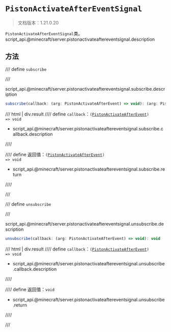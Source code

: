 # `PistonActivateAfterEventSignal`

> 文档版本：1.21.0.20

`PistonActivateAfterEventSignal`类。script_api.@minecraft/server.pistonactivateaftereventsignal.description

## 方法

/// define
`subscribe`


///

script_api.@minecraft/server.pistonactivateaftereventsignal.subscribe.description

```js
subscribe(callback: (arg: PistonActivateAfterEvent) => void): (arg: PistonActivateAfterEvent) => void
```

/// html | div.result
//// define
`callback`：<code>(<a href="../pistonactivateafterevent/">PistonActivateAfterEvent</a>) =&gt; void</code>

- script_api.@minecraft/server.pistonactivateaftereventsignal.subscribe.callback.description


////

//// define
返回值：<code>(<a href="../pistonactivateafterevent/">PistonActivateAfterEvent</a>) =&gt; void</code>

- script_api.@minecraft/server.pistonactivateaftereventsignal.subscribe.return


////

///


/// define
`unsubscribe`


///

script_api.@minecraft/server.pistonactivateaftereventsignal.unsubscribe.description

```js
unsubscribe(callback: (arg: PistonActivateAfterEvent) => void): void
```

/// html | div.result
//// define
`callback`：<code>(<a href="../pistonactivateafterevent/">PistonActivateAfterEvent</a>) =&gt; void</code>

- script_api.@minecraft/server.pistonactivateaftereventsignal.unsubscribe.callback.description


////

//// define
返回值：`void`

- script_api.@minecraft/server.pistonactivateaftereventsignal.unsubscribe.return


////

///

